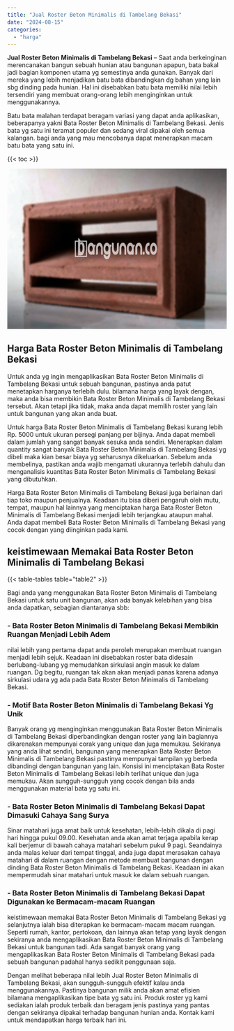 ```yaml
---
title: "Jual Roster Beton Minimalis di Tambelang Bekasi"
date: "2024-08-15"
categories: 
  - "harga"
---
```


**Jual Roster Beton Minimalis di Tambelang Bekasi** – Saat anda berkeinginan merencanakan bangun sebuah hunian atau bangunan apapun, bata bakal jadi bagian komponen utama yg semestinya anda gunakan. Banyak dari mereka yang lebih menjadikan batu bata dibandingkan dg bahan yang lain sbg dinding pada hunian. Hal ini disebabkan batu bata memiliki nilai lebih tersendiri yang membuat orang-orang lebih menginginkan untuk menggunakannya.

Batu bata malahan terdapat beragam variasi yang dapat anda aplikasikan, beberapanya yakni Bata Roster Beton Minimalis di Tambelang Bekasi. Jenis bata yg satu ini teramat populer dan sedang viral dipakai oleh semua kalangan. bagi anda yang mau mencobanya dapat menerapkan macam batu bata yang satu ini.

{{< toc >}}

![Jual Roster Beton Minimalis di Tambelang Bekasi](/images/bata-roster-minimalis-39.png)

## Harga Bata Roster Beton Minimalis di Tambelang Bekasi

Untuk anda yg ingin mengaplikasikan Bata Roster Beton Minimalis di Tambelang Bekasi untuk sebuah bangunan, pastinya anda patut menetapkan harganya terlebih dulu. bilamana harga yang layak dengan, maka anda bisa membikin Bata Roster Beton Minimalis di Tambelang Bekasi tersebut. Akan tetapi jika tidak, maka anda dapat memilih roster yang lain untuk bangunan yang akan anda buat.

Untuk harga Bata Roster Beton Minimalis di Tambelang Bekasi kurang lebih Rp. 5000 untuk ukuran persegi panjang per bijinya. Anda dapat membeli dalam jumlah yang sangat banyak sesuka anda sendiri. Menerapkan dalam quantity sangat banyak Bata Roster Beton Minimalis di Tambelang Bekasi yg dibeli maka kian besar biaya yg seharusnya dikeluarkan. Sebelum anda membelinya, pastikan anda wajib mengamati ukurannya terlebih dahulu dan menganalisis kuantitas Bata Roster Beton Minimalis di Tambelang Bekasi yang dibutuhkan.

Harga Bata Roster Beton Minimalis di Tambelang Bekasi juga berlainan dari tiap toko maupun penjualnya. Keadaan itu bisa diberi pengaruh oleh mutu, tempat, maupun hal lainnya yang menciptakan harga Bata Roster Beton Minimalis di Tambelang Bekasi menjadi lebih terjangkau ataupun mahal. Anda dapat membeli Bata Roster Beton Minimalis di Tambelang Bekasi yang cocok dengan yang diinginkan pada kami.

## keistimewaan Memakai Bata Roster Beton Minimalis di Tambelang Bekasi

{{< table-tables table="table2" >}}

Bagi anda yang menggunakan Bata Roster Beton Minimalis di Tambelang Bekasi untuk satu unit bangunan, akan ada banyak kelebihan yang bisa anda dapatkan, sebagian diantaranya sbb:

### \- Bata Roster Beton Minimalis di Tambelang Bekasi Membikin Ruangan Menjadi Lebih Adem

nilai lebih yang pertama dapat anda peroleh merupakan membuat ruangan menjadi lebih sejuk. Keadaan ini disebabkan roster bata didesain berlubang-lubang yg memudahkan sirkulasi angin masuk ke dalam ruangan. Dg begitu, ruangan tak akan akan menjadi panas karena adanya sirkulasi udara yg ada pada Bata Roster Beton Minimalis di Tambelang Bekasi.

### \- Motif Bata Roster Beton Minimalis di Tambelang Bekasi Yg Unik

Banyak orang yg menginginkan menggunakan Bata Roster Beton Minimalis di Tambelang Bekasi diperbandingkan dengan roster yang lain bagiannya dikarenakan mempunyai corak yang unique dan juga memukau. Sekiranya yang anda lihat sendiri, bangunan yang menerapkan Bata Roster Beton Minimalis di Tambelang Bekasi pastinya mempunyai tampilan yg berbeda dibandingi dengan bangunan yang lain. Konsisi ini menciptakan Bata Roster Beton Minimalis di Tambelang Bekasi lebih terlihat unique dan juga memukau. Akan sungguh-sungguh yang cocok dengan bila anda menggunakan material bata yg satu ini.

### \- Bata Roster Beton Minimalis di Tambelang Bekasi Dapat Dimasuki Cahaya Sang Surya

Sinar matahari juga amat baik untuk kesehatan, lebih-lebih dikala di pagi hari hingga pukul 09.00. Kesehatan anda akan amat terjaga apabila kerap kali berjemur di bawah cahaya matahari sebelum pukul 9 pagi. Seandainya anda malas keluar dari tempat tinggal, anda juga dapat merasakan cahaya matahari di dalam ruangan dengan metode membuat bangunan dengan dinding Bata Roster Beton Minimalis di Tambelang Bekasi. Keadaan ini akan mempermudah sinar matahari untuk masuk ke dalam sebuah ruangan.

### \- Bata Roster Beton Minimalis di Tambelang Bekasi Dapat Digunakan ke Bermacam-macam Ruangan

keistimewaan memakai Bata Roster Beton Minimalis di Tambelang Bekasi yg selanjutnya ialah bisa diterapkan ke bermacam-macam macam ruangan. Seperti rumah, kantor, pertokoan, dan lainnya akan tetap yang layak dengan sekiranya anda mengaplikasikan Bata Roster Beton Minimalis di Tambelang Bekasi untuk bangunan tadi. Ada sangat banyak orang yang mengaplikasikan Bata Roster Beton Minimalis di Tambelang Bekasi pada sebuah bangunan padahal hanya sedikit penggunaan saja.

Dengan melihat beberapa nilai lebih Jual Roster Beton Minimalis di Tambelang Bekasi, akan sungguh-sungguh efektif kalau anda menggunakannya. Pastinya bangunan milik anda akan amat efisien bilamana mengaplikasikan tipe bata yg satu ini. Produk roster yg kami sediakan ialah produk terbaik dan beragam jenis pastinya yang pantas dengan sekiranya dipakai terhadap bangunan hunian anda. Kontak kami untuk mendapatkan harga terbaik hari ini.
